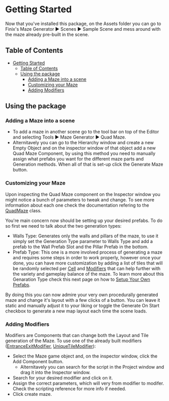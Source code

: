# Getting Started
Now that you've installed this package, on the Assets folder you can go to Finix's Maze Generator ▶︎ Scenes ▶︎ Sample Scene and mess around with the maze already pre-built in the scene.

## Table of Contents
- [Getting Started](#getting-started)
  - [Table of Contents](#table-of-contents)
  - [Using the package](#using-the-package)
    - [Adding a Maze into a scene](#adding-a-maze-into-a-scene)
    - [Customizing your Maze](#customizing-your-maze)
    - [Adding Modifiers](#adding-modifiers)


## Using the package
### Adding a Maze into a scene
* To add a maze in another scene go to the tool bar on top of the Editor and selecting Tools ▶︎ Maze Generator ▶︎ Quad Maze.
* Alternitavely you can go to the Hierarchy window and create a new Empty Object and on the inspector window of that object add a new Quad Maze Component, by using this method you need to manually assign what prefabs you want for the different maze parts and Generation methods. When all of that is set-up click the Generate Maze button.

### Customizing your Maze
Upon inspecting the Quad Maze component on the Inspector window you might notice a bunch of parameters to tweak and change. To see more information about each one check the documentation refering to the [QuadMaze](../scripting_reference/quad_maze_class.md) class.

You're main concern now should be setting up your desired prefabs. To do so first we need to talk about the two generation types:
* Walls Type: Generates only the walls and pillars of the maze, to use it simply set the Generation Type parameter to Walls Type and add a prefab to the Wall Prefab Slot and the Pillar Prefab in the bottom.
* Prefab Type: This one is a more involved process of generating a maze and requires some steps in order to work properly, however once your done, you can have more customization by adding a list of tiles that will be randomly selected per [Cell](../scripting_reference/cell.md) and [Modifiers](../scripting_reference/modifiers.md) that can help further with the variety and gameplay balance of the maze. To learn more about this Genaration Type check this next page on how to [Setup Your Own Prefabs](./prefabs.md).

By doing this you can now admire your very own procedurally generated maze and change it's layout with a few clicks of a button. You can leave it static and manually adjust it to your liking or toggle the Generate On Start checkbox to generate a new map layout each time the scene loads.

### Adding Modifiers
Modifiers are Components that can change both the Layout and Tile generation of the Maze. To use one of the already built modifiers ([EntranceExitModifier](../scripting_reference/entrance_exit_modifier.md), [UniqueTileModifier](../scripting_reference/entrance_tile_modifier.md)):
* Select the Maze game object and, on the inspector window, click  the Add Component button. 
  * Alternitavely you can search for the script in the Project window and drag it into the Inspector window.
* Search for your desired modifier and click on it.
* Assign the correct parameters, which will very from modifier to modifer. Check the scripting reference for more info if needed.
* Click create maze.